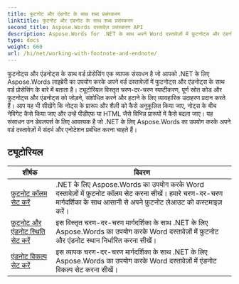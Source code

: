 ```yaml
---
title: फुटनोट और एंडनोट के साथ शब्द प्रसंस्करण
linktitle: फुटनोट और एंडनोट के साथ शब्द प्रसंस्करण
second_title: Aspose.Words दस्तावेज़ प्रसंस्करण API
description: Aspose.Words for .NET के साथ अपने Word दस्तावेज़ों में फ़ुटनोट्स और एंडनोट्स के साथ काम करना सीखें। विस्तृत ट्यूटोरियल और व्यावहारिक उदाहरण।
type: docs
weight: 660
url: /hi/net/working-with-footnote-and-endnote/
---
```

फुटनोट्स और एंडनोट्स के साथ वर्ड प्रोसेसिंग एक व्यापक संसाधन है जो आपको .NET के लिए Aspose.Words लाइब्रेरी का उपयोग करके अपने वर्ड दस्तावेज़ों में फुटनोट्स और एंडनोट्स के साथ वर्ड प्रोसेसिंग के बारे में बताता है। ट्यूटोरियल विस्तृत चरण-दर-चरण स्पष्टीकरण, पूर्ण स्रोत कोड और फुटनोट्स और एंडनोट्स को जोड़ने, संशोधित करने और हटाने के लिए व्यावहारिक उदाहरण प्रदान करते हैं। आप यह भी सीखेंगे कि नोट्स के प्रारूप और शैली को कैसे अनुकूलित किया जाए, नोट्स के बीच नेविगेट कैसे किया जाए और उन्हें पीडीएफ या HTML जैसे विभिन्न प्रारूपों में कैसे बदला जाए। यह संसाधन उन डेवलपर्स के लिए आवश्यक है जो .NET के लिए Aspose.Words का उपयोग करके अपने वर्ड दस्तावेज़ों में संदर्भ और एनोटेशन प्रबंधित करना चाहते हैं।

 ## ट्यूटोरियल
| शीर्षक | विवरण |
| --- | --- |
| [फ़ुटनोट कॉलम सेट करें](./set-foot-note-columns/) | .NET के लिए Aspose.Words का उपयोग करके Word दस्तावेज़ों में फ़ुटनोट कॉलम सेट करना सीखें। हमारे चरण-दर-चरण मार्गदर्शिका के साथ आसानी से अपने फ़ुटनोट लेआउट को कस्टमाइज़ करें। |
| [फ़ुटनोट और एंडनोट स्थिति सेट करें](./set-footnote-and-end-note-position/) | इस विस्तृत चरण-दर-चरण मार्गदर्शिका के साथ .NET के लिए Aspose.Words का उपयोग करके Word दस्तावेज़ों में फ़ुटनोट और एंडनोट स्थान निर्धारित करना सीखें। |
| [एंडनोट विकल्प सेट करें](./set-endnote-options/) | इस व्यापक चरण-दर-चरण मार्गदर्शिका के साथ .NET के लिए Aspose.Words का उपयोग करके Word दस्तावेज़ों में एंडनोट विकल्प सेट करना सीखें। |